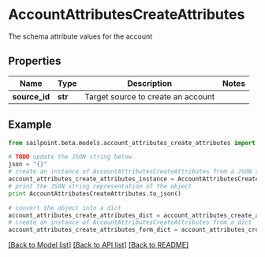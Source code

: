 # AccountAttributesCreateAttributes

The schema attribute values for the account

## Properties

Name | Type | Description | Notes
------------ | ------------- | ------------- | -------------
**source_id** | **str** | Target source to create an account | 

## Example

```python
from sailpoint.beta.models.account_attributes_create_attributes import AccountAttributesCreateAttributes

# TODO update the JSON string below
json = "{}"
# create an instance of AccountAttributesCreateAttributes from a JSON string
account_attributes_create_attributes_instance = AccountAttributesCreateAttributes.from_json(json)
# print the JSON string representation of the object
print AccountAttributesCreateAttributes.to_json()

# convert the object into a dict
account_attributes_create_attributes_dict = account_attributes_create_attributes_instance.to_dict()
# create an instance of AccountAttributesCreateAttributes from a dict
account_attributes_create_attributes_form_dict = account_attributes_create_attributes.from_dict(account_attributes_create_attributes_dict)
```
[[Back to Model list]](../README.md#documentation-for-models) [[Back to API list]](../README.md#documentation-for-api-endpoints) [[Back to README]](../README.md)


